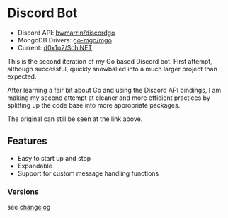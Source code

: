 # Discord Bot

+ Discord API: [bwmarrin/discordgo](https://github.com/bwmarrin/discordgo)
+ MongoDB Drivers: [go-mgo/mgo](https://github.com/go-mgo/mgo)
+ Current: [d0x1p2/SchiNET](https://github.com/d0x1p2/SchiNET)

This is the second iteration of my Go based Discord bot. First attempt, although successful, quickly snowballed into a much larger project than expected.

After learning a fair bit about Go and using the Discord API bindings, I am making my second attempt at cleaner and more efficient practices by splitting up the code base into more appropriate packages.

The original can still be seen at the link above.

## Features

+ Easy to start up and stop
+ Expandable
+ Support for custom message handling functions

### Versions

see [changelog](https://github.com/d0x1p2/godbot/blob/master/changelog)